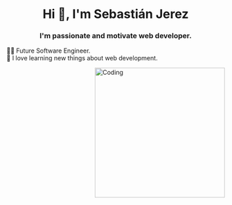 <h1 align="center">Hi 👋, I'm Sebastián Jerez</h1>
<h3 align="center">I'm passionate and motivate web developer.</h3>

<p align="left">
  👨‍🎓 Future Software Engineer.
  <br/>
  🌱 I love learning new things about web development.
</p>

<img align="right" alt="Coding" width="300" src="https://camo.githubusercontent.com/5ddf73ad3a205111cf8c686f687fc216c2946a75005718c8da5b837ad9de78c9/68747470733a2f2f7468756d62732e6766796361742e636f6d2f4576696c4e657874446576696c666973682d736d616c6c2e676966">
